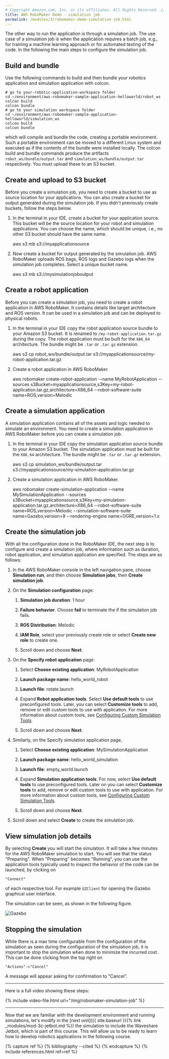 ```yaml
---
# Copyright Amazon.com, Inc. or its affiliates. All Rights Reserved. // SPDX-License-Identifier: CC-BY-SA-4.0
title: AWS RoboMaker Demo - simulation job
permalink: /modules/3/robomaker-demo-simulation-job.html
---
```


The other way to run the application is through a simulation job. The use case of a simulation job is when the application requires a batch job, e.g., for training a machine learning approach or for automated testing of the code. In the following the main steps to configure the simulation job.

## Build and bundle

Use the following commands to build and then bundle your robotics application and simulation application with colcon.

	# go to your-robotic-application-workspace folder
	cd ~/environment/aws-robomaker-sample-application-helloworld/robot_ws
	colcon build
	colcon bundle
	# go to your simulation workspace folder
	cd ~/environment/aws-robomaker-sample-application-helloworld/simulation_ws
	colcon build
	colcon bundle

which will compile and bundle the code, creating a portable environment. Such a portable environment can be moved to a different Linux system and executed as if the contents of the bundle were installed locally. The colcon build and bundle commands produce the artifacts `robot_ws/bundle/output.tar` and `simulation_ws/bundle/output.tar` respectively. You must upload these to an S3 bucket. 

## Create and upload to S3 bucket

Before you create a simulation job, you need to create a bucket to use as source location for your applications. You can also create a bucket for output generated during the simulation job. If you didn't previously create buckets, follow the steps below.

1. In the terminal in your IDE, create a bucket for your application source. This bucket will be the source location for your robot and simulation applications. You can choose the name, which should be unique, i.e., no other S3 bucket should have the same name.

	aws s3 mb s3://myapplicationsource

2. Now create a bucket for output generated by the simulation job. AWS RoboMaker uploads ROS bags, ROS logs and Gazebo logs when the simulation job completes. Select a unique bucket name.

	aws s3 mb s3://mysimulationjoboutput

## Create a robot application

Before you can create a simulation job, you need to create a robot application in AWS RoboMaker. It contains details like target architecture and ROS version. It can be used in a simulation job and can be deployed to physical robots.

1. In the terminal in your IDE copy the robot application source bundle to your Amazon S3 bucket. It is renamed to `/my-robot-application.tar.gz` during the copy. The robot application must be built for the `X86_64` architecture. The bundle might be `.tar` or `.tar.gz` extension.

	aws s3 cp robot_ws/bundle/output.tar s3://myapplicationsource/my-robot-application.tar.gz

2. Create a robot application in AWS RoboMaker. 

	aws robomaker create-robot-application --name MyRobotApplication --sources s3Bucket=myapplicationsource,s3Key=my-robot-application.tar.gz,architecture=X86_64 --robot-software-suite name=ROS,version=Melodic

## Create a simulation application

A simulation application contains all of the assets and logic needed to simulate an environment. You need to create a simulation application in AWS RoboMaker before you can create a simulation job.

1. In the terminal in your IDE copy the simulation application source bundle to your Amazon S3 bucket. The simulation application must be built for the `X86_64` architecture. The bundle might be `.tar` or `.tar.gz` extension.

	aws s3 cp simulation_ws/bundle/output.tar s3://myapplicationsource/my-simulation-application.tar.gz

2. Create a simulation application in AWS RoboMaker.

	aws robomaker create-simulation-application --name MySimulationApplication --sources s3Bucket=myapplicationsource,s3Key=my-simulation-application.tar.gz,architecture=X86_64 --robot-software-suite name=ROS,version=Melodic --simulation-software-suite name=Gazebo,version=9 --rendering-engine name=OGRE,version=1.x


## Create the simulation job

With all the configuration done in the RoboMaker IDE, the next step is to configure and create a simulation job, where information such as duration, robot application, and simulation application are specified. The steps are as follows: 

1. In the AWS RoboMaker console in the left navigation pane, choose **Simulation run**, and then choose **Simulation jobs**, then **Create simulation job**.

2. On the **Simulation configuration** page:

	1. **Simulation job duration**: 1 hour

	2. **Failure behavior**. Choose **fail** to terminate the if the simulation job fails.

	3. **ROS Distribution**: Melodic

	4. **IAM Role**, select your previously create role or select **Create new role** to create one. 

	5. Scroll down and choose **Next**.

3. On the **Specify robot application** page:

	1. Select **Choose existing application**: MyRobotApplication

	2. **Launch package name**: hello_world_robot

	3. **Launch file**: rotate.launch

	4. Expand **Robot application tools**. Select **Use default tools** to use preconfigured tools. Later, you can select **Customize tools** to add, remove or edit custom tools to use with application. For more information about custom tools, see [Configuring Custom Simulation Tools](https://docs.aws.amazon.com/robomaker/latest/dg/simulation-job-custom-application-tools.html).

	5. Scroll down and choose **Next**.

4. Similarly, on the Specify simulation application page,

	1. Select **Choose existing application**: MySimulationApplication

	2. **Launch package name**: hello_world_simulation

	3. **Launch file**: empty_world.launch

	4. Expand **Simulation application tools**. For now, select **Use default tools**  to use preconfigured tools. Later on you can select **Customize tools** to add, remove or edit custom tools to use with application. For more information about custom tools, see [Configuring Custom Simulation Tools](https://docs.aws.amazon.com/robomaker/latest/dg/simulation-job-custom-application-tools.html).

	5. Scroll down and choose **Next**.

5. Scroll down and select **Create** to create the simulation job.

## View simulation job details

By selecting **Create** you will start the simulation. It will take a few minutes for the AWS RoboMaker simulation to start. You will see that the status "Preparing". When "Preparing" becomes "Running", you can use the application tools typically used to inspect the behavior of the code can be launched, by clicking on 

`"Connect"`

of each respective tool. For example `GZClient` for opening the Gazebo graphical user interface.

The simulation can be seen, as shown in the following figure.

![Gazebo](/img/gazebo.png)


## Stopping the simulation
While there is a max time configurable from the configuration of the simulation as seen during the configuration of the simulation job, it is important to stop the simulation when done to minimize the incurred cost. This can be done clicking from the top right on

`"Actions"->"Cancel"`

A message will appear asking for confirmation to "Cancel".


----
Here is a full video showing these steps:

{% include video-file.html url="/img/robomaker-simulation-job" %}

----
Now that we are familiar with the development environment and running simulations, let's modify in the [next unit]({{ site.baseurl }}{% link _modules/mod-3c-jetbot.md %}) the simulation to include the Waveshare Jetbot, which is part of this course. This will allow us to be ready to learn how to develop robotics applications in the following course.

{% capture ref %}
{% bibliography --cited %}
{% endcapture %}
{% include references.html ref=ref %}
